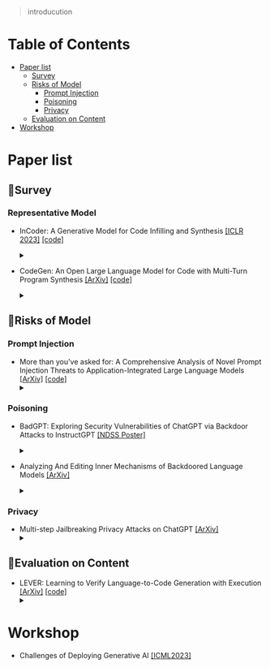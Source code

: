 > introducution

# Table of Contents
- [Paper list](#Paper-list)
  - [Survey](#survey)
  - [Risks of Model](#Risks-of-Model)
    - [Prompt Injection](#Prompt-Injection)
    - [Poisoning](#Poisoning)
    - [Privacy](#Privacy)
  - [Evaluation on Content](#Evaluation-on-Content)
- [Workshop](#Workshop)

# Paper list

## 📌Survey

### Representative Model

- InCoder: A Generative Model for Code Infilling and Synthesis [[ICLR 2023]](http://arxiv.org/abs/2204.05999) [[code]](https://github.com/dpfried/incoder)
  <details><summary></summary>

- CodeGen: An Open Large Language Model for Code with Multi-Turn Program Synthesis [[ArXiv]](https://arxiv.org/abs/2203.13474) [[code]](https://github.com/salesforce/CodeGen)
  <details><summary></summary>

## 🧯Risks of Model

### Prompt Injection

- More than you've asked for: A Comprehensive Analysis of Novel Prompt Injection Threats to Application-Integrated Large Language Models [[ArXiv]](https://arxiv.org/abs/2302.12173) [[code]](https://github.com/greshake/lm-safety)
  <details><summary></summary>

### Poisoning

- BadGPT: Exploring Security Vulnerabilities of ChatGPT via Backdoor Attacks to InstructGPT [[NDSS Poster]](https://arxiv.org/abs/2304.12298) 
  <details><summary></summary>

- Analyzing And Editing Inner Mechanisms of Backdoored Language Models [[ArXiv]](http://arxiv.org/abs/2302.12461)
  <details><summary></summary>

### Privacy
- Multi-step Jailbreaking Privacy Attacks on ChatGPT [[ArXiv]](http://arxiv.org/abs/2304.05197)
  <details><summary></summary> 

## 🎄Evaluation on Content
- LEVER: Learning to Verify Language-to-Code Generation with Execution [[ArXiv]](https://arxiv.org/abs/2302.08468) [[code]](https://github.com/niansong1996/lever)
  <details><summary></summary>

# Workshop
- Challenges of Deploying Generative AI [[ICML2023]](https://deployinggenerativeai.github.io/index)
